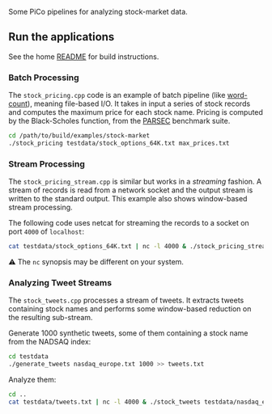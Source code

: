 Some PiCo pipelines for analyzing stock-market data.

## Run the applications
See the home [README](../../README.md) for build instructions.

### Batch Processing
The `stock_pricing.cpp` code is an example of batch pipeline (like [word-count](../word-count)), meaning file-based I/O.
It takes in input a series of stock records and computes the maximum price for each stock name.
Pricing is computed by the Black-Scholes function, from the [PARSEC](http://parsec.cs.princeton.edu) benchmark suite.

```bash
cd /path/to/build/examples/stock-market
./stock_pricing testdata/stock_options_64K.txt max_prices.txt
```

### Stream Processing
The `stock_pricing_stream.cpp` is similar but works in a *streaming* fashion.
A stream of records is read from a network socket and the output stream is written to the standard output.
This example also shows window-based stream processing.

The following code uses netcat for streaming the records to a socket on port `4000` of `localhost`:
```bash
cat testdata/stock_options_64K.txt | nc -l 4000 & ./stock_pricing_stream localhost 4000
```
:warning: The `nc` synopsis may be different on your system.

### Analyzing Tweet Streams
The `stock_tweets.cpp` processes a stream of tweets.
It extracts tweets containing stock names and performs some window-based reduction on the resulting sub-stream.

Generate 1000 synthetic tweets, some of them containing a stock name from the NADSAQ index:
```bash
cd testdata
./generate_tweets nasdaq_europe.txt 1000 >> tweets.txt
```

Analyze them:
```bash
cd ..
cat testdata/tweets.txt | nc -l 4000 & ./stock_tweets testdata/nasdaq_europe.txt localhost 4000
```
